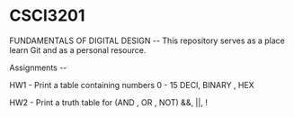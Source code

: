 # CSCI3201
FUNDAMENTALS OF DIGITAL DESIGN --
This repository serves as a place learn Git and as a personal resource.


Assignments --

HW1 -  Print a table containing numbers 0 - 15  DECI, BINARY , HEX

HW2 - Print a truth table for (AND , OR , NOT)   &&, ||, ! 
